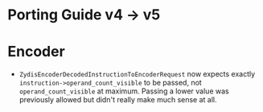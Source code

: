 # Porting Guide v4 -> v5

# Encoder

- `ZydisEncoderDecodedInstructionToEncoderRequest` now expects exactly `instruction->operand_count_visible` to be
  passed, not `operand_count_visible` at maximum. Passing a lower value was previously allowed but didn't really
  make much sense at all.